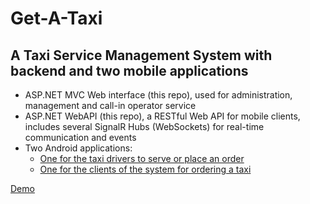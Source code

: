 Get-A-Taxi
==========

<h2>A Taxi Service Management System with backend and two mobile applications</h2>
<ul>
            <li>ASP.NET MVC Web interface (this repo), used for administration, management and call-in operator service</li>
            <li>ASP.NET WebAPI  (this repo), a RESTful Web API for mobile clients, includes several SignalR Hubs (WebSockets) for real-time communication and events</li>
            <li>Two Android applications:
                <ul>
                    <li><a href="https://github.com/bboyadzhiev/Get-A-Taxi.MobileTaxi">One for the taxi drivers to serve or place an order</a></li>
                    <li><a href="https://github.com/bboyadzhiev/Get-A-Taxi.MobileClient">One for the clients of the system for ordering a taxi</a></li>
                </ul>
            </li>
</ul>
<p><a href="https://get-a-taxi.apphb.com/">Demo</a></p>
